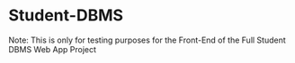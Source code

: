 # Student-DBMS

Note: This is only for testing purposes for the Front-End of the Full Student DBMS Web App Project
